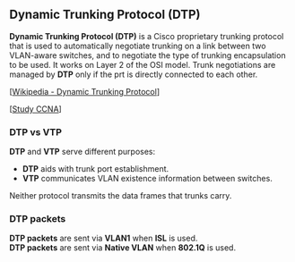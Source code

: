 ## Dynamic Trunking Protocol (DTP)

**Dynamic Trunking Protocol (DTP)** is a Cisco proprietary trunking protocol that is used to automatically negotiate trunking on a link between two VLAN-aware switches, and to negotiate the type of trunking encapsulation to be used.
It works on Layer 2 of the OSI model.
Trunk negotiations are managed by **DTP** only if the prt is directly connected to each other.

[[Wikipedia - Dynamic Trunking Protocol](https://en.wikipedia.org/wiki/Dynamic_Trunking_Protocol)]

[[Study CCNA](https://study-ccna.com/dynamic-trunking-protocol-dtp-cisco/)]

### DTP vs VTP

**DTP** and **VTP** serve different purposes:

- **DTP** aids with trunk port establishment.
- **VTP** communicates VLAN existence information between switches.

Neither protocol transmits the data frames that trunks carry.

### DTP packets

**DTP packets** are sent via **VLAN1** when **ISL** is used.<br>
**DTP packets** are sent via **Native VLAN** when **802.1Q** is used.
